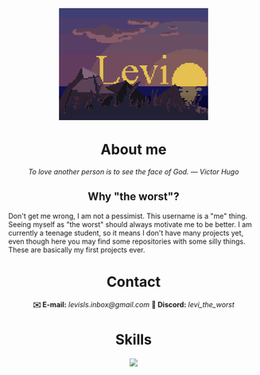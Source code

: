 <div align="center">
<img width="300" alt="Levi" src="img/LeviSunset512x384.gif">
</div>

<div align="center">

<h1>About me</h1>
<i>To love another person is to see the face of God. — Victor Hugo</i>

<h2>Why "the worst"?</h2>
<p align="left">
  Don't get me wrong, I am not a pessimist.
  This username is a "me" thing. Seeing myself as "the worst" should always motivate me to be better.
  I am currently a teenage student, so it means I don't have many projects yet, even though here you may find some repositories with some silly things. These are basically my first projects ever.
</p>

<h1>Contact</h1>
<span align="left">
<b>✉️ E-mail:</b> <i>levisls.inbox@gmail.com</i>
<b>👾 Discord:</b> <i>levi_the_worst</i>
</span>

<h1>Skills</h1>
  <img align="center" src="https://skillicons.dev/icons?i=html,javascript,css,scss,cs,java,typescript,dotnet,nodejs,maven,gradle,express,nextjs,react,vscode,visualstudio,webstorm,idea,windows,powershell,postman,git,discord,pug&perline=5" /> 
</div>
